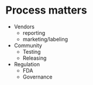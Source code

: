 # Process matters

* Vendors <!-- .element: class="fragment" -->
  * reporting
  * marketing/labeling
* Community <!-- .element: class="fragment" -->
  * Testing <!-- .element: class="fragment" -->
  * Releasing <!-- .element: class="fragment" -->
* Regulation <!-- .element: class="fragment" -->
  * FDA
  * Governance